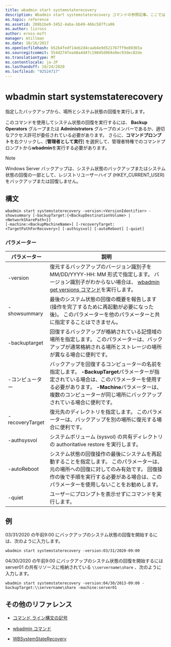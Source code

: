 ```yaml
---
title: wbadmin start systemstaterecovery
description: Wbadmin start systemstaterecovery コマンドの参照記事。ここでは、指定した場所へのシステム状態の回復を実行します。
ms.topic: reference
ms.assetid: 208b1be9-3452-4aba-bb49-46bc587fca96
ms.author: lizross
author: eross-msft
manager: mtillman
ms.date: 10/16/2017
ms.openlocfilehash: b52b4fedf14eb2d4caab4e9d521767ff9e89365a
ms.sourcegitcommit: 554d274fea48a4d47c19845d969a9ec93dec82de
ms.translationtype: MT
ms.contentlocale: ja-JP
ms.lasthandoff: 10/24/2020
ms.locfileid: "92524717"
---
```

# <a name="wbadmin-start-systemstaterecovery"></a>wbadmin start systemstaterecovery

指定したバックアップから、場所とシステム状態の回復を実行します。

このコマンドを使用してシステム状態の回復を実行するには、 **Backup Operators** グループまたは **Administrators** グループのメンバーであるか、適切なアクセス許可が委任されている必要があります。 さらに、**コマンドプロンプト**を右クリックし、[**管理者として実行**] を選択して、管理者特権でのコマンドプロンプトから**wbadmin**を実行する必要があります。

> [!NOTE]
> Windows Server バックアップは、システム状態のバックアップまたはシステム状態の回復の一部として、レジストリユーザーハイブ (HKEY_CURRENT_USER) をバックアップまたは回復しません。

## <a name="syntax"></a>構文

```
wbadmin start systemstaterecovery -version:<VersionIdentifier> -showsummary [-backupTarget:{<BackupDestinationVolume> | <NetworkSharePath>}]
[-machine:<BackupMachineName>] [-recoveryTarget:<TargetPathForRecovery>] [-authsysvol] [-autoReboot] [-quiet]
```

### <a name="parameters"></a>パラメーター

| パラメーター | 説明 |
|--|--|
| -version | 復元するバックアップのバージョン識別子を MM/DD/YYYY-HH: MM 形式で指定します。 バージョン識別子がわからない場合は、 [wbadmin get versions コマンド](wbadmin-get-versions.md)を実行します。 |
| -showsummary | 最後のシステム状態の回復の概要を報告します (操作を完了するために再起動が必要になった後)。 このパラメーターを他のパラメーターと共に指定することはできません。 |
| -backuptarget | 回復するバックアップが格納されている記憶域の場所を指定します。 このパラメーターは、バックアップが通常格納される場所とストレージの場所が異なる場合に便利です。 |
| -コンピューター | バックアップを回復するコンピューターの名前を指定します。 **-BackupTarget**パラメーターが指定されている場合は、このパラメーターを使用する必要があります。 **-Machine**パラメーターは、複数のコンピューターが同じ場所にバックアップされている場合に便利です。 |
| -recoveryTarget | 復元先のディレクトリを指定します。 このパラメーターは、バックアップを別の場所に復元する場合に便利です。 |
| -authsysvol | システムボリューム (sysvol) の共有ディレクトリの authoritative restore を実行します。 |
| -autoReboot | システム状態の回復操作の最後にシステムを再起動することを指定します。 このパラメーターは、元の場所への回復に対してのみ有効です。 回復操作の後で手順を実行する必要がある場合は、このパラメーターを使用しないことをお勧めします。 |
| -quiet | ユーザーにプロンプトを表示せずにコマンドを実行します。 |

## <a name="examples"></a>例

03/31/2020 の午前9:00 にバックアップのシステム状態の回復を開始するには、次のように入力します。

```
wbadmin start systemstaterecovery -version:03/31/2020-09:00
```

04/30/2020 の午前9:00 にバックアップのシステム状態の回復を開始するには server01 の共有リソースに格納されている `\\servername\share` 、次のように入力します。

```
wbadmin start systemstaterecovery -version:04/30/2013-09:00 -backupTarget:\\servername\share -machine:server01
```

## <a name="additional-references"></a>その他のリファレンス

- [コマンド ライン構文の記号](command-line-syntax-key.md)

- [wbadmin コマンド](wbadmin.md)

- [WBSystemStateRecovery](/powershell/module/windowserverbackup/Start-WBSystemStateRecovery)
